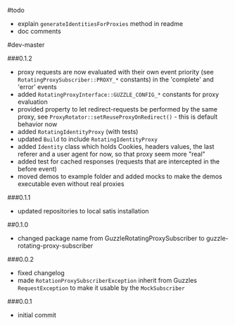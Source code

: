 #todo

- explain `generateIdentitiesForProxies` method in readme
- doc comments

#dev-master

###0.1.2

- proxy requests are now evaluated with their own event priority (see `RotatingProxySubscriber::PROXY_*` constants) in the 'complete' and 'error' events
- added `RotatingProxyInterface::GUZZLE_CONFIG_*` constants for proxy evaluation
- provided property to let redirect-requests be performed by the same proxy, see `ProxyRotator::setReuseProxyOnRedirect()` - this is default behavior now
- added `RotatingIdentityProxy` (with tests)
- updated `Build` to include `RotatingIdentityProxy`
- added `Identity` class which holds Cookies, headers values, the last referer and a user agent for now, so that proxy seem more "real"
- added test for cached responses (requests that are intercepted in the before event)
- moved demos to example folder and added mocks to make the demos executable even without real proxies

###0.1.1

- updated repositories to local satis installation

##0.1.0

- changed package name from GuzzleRotatingProxySubscriber to guzzle-rotating-proxy-subscriber

###0.0.2

- fixed changelog
- made `RotationProxySubscriberException` inherit from Guzzles `RequestException` to make it usable by the `MockSubscriber`

###0.0.1

- initial commit